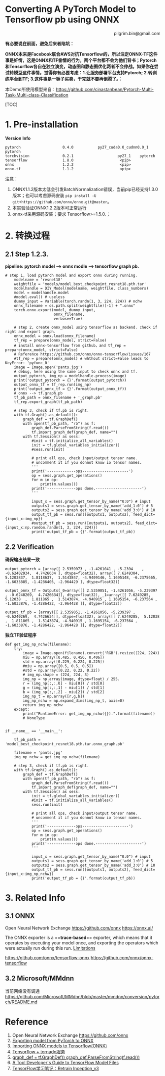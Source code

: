 # Converting A PyTorch Model to Tensorflow pb using ONNX

<p align="right">pilgrim.bin@gmail.com</p>

**有必要说在前面，避免后来者陷坑：** 

**ONNX本来是Facebook联合AWS对抗Tensorflow的，所以注定ONNX-TF这件事是奸情，这是ONNX和TF偷情的行为，两个平台都不会为他们背书；Pytorch和Tensorflow各自在独立演变，动态图和静态图优化两者不会停战。如果你在尝试转模型这件事情，觉得你有必要考虑：1.让服务部署平台支持Pytorch; 2.转训练平台到TF; 3.这件事是一锤子买卖，干完就不要再倒腾了。**； 

本Demo所使用模型来自：https://github.com/cinastanbean/Pytorch-Multi-Task-Multi-class-Classification


[TOC]

# 1. Pre-installation

**Version Info**

```
pytorch                   0.4.0           py27_cuda0.0_cudnn0.0_1    pytorch
torchvision               0.2.1                    py27_1    pytorch
tensorflow                1.8.0                     <pip>
onnx                      1.2.2                     <pip>
onnx-tf                   1.1.2                     <pip> 
```

注意：

1. ONNX1.1.2版本太低会引发BatchNormalization错误，当前pip已经支持1.3.0版本；也可以考虑源码安装 `pip install -U git+https://github.com/onnx/onnx.git@master`。
2. 本实验验证ONNX1.2.2版本可正常运行
3. onnx-tf采用源码安装；要求 Tensorflow>=1.5.0.；


# 2. 转换过程

## 2.1 Step 1.2.3.

**pipeline: pytorch model --> onnx modle --> tensorflow graph pb.**

```
# step 1, load pytorch model and export onnx during running.
    modelname = 'resnet18'
    weightfile = 'models/model_best_checkpoint_resnet18.pth.tar'
    modelhandle = DIY_Model(modelname, weightfile, class_numbers)
    model = modelhandle.model
    #model.eval() # useless
    dummy_input = Variable(torch.randn(1, 3, 224, 224)) # nchw
    onnx_filename = os.path.split(weightfile)[-1] + ".onnx"
    torch.onnx.export(model, dummy_input,
                      onnx_filename,
                      verbose=True)
    
    # step 2, create onnx_model using tensorflow as backend. check if right and export graph.
    onnx_model = onnx.load(onnx_filename)
    tf_rep = prepare(onnx_model, strict=False)
    # install onnx-tensorflow from github，and tf_rep = prepare(onnx_model, strict=False)
    # Reference https://github.com/onnx/onnx-tensorflow/issues/167
    #tf_rep = prepare(onnx_model) # whthout strict=False leads to KeyError: 'pyfunc_0'
    image = Image.open('pants.jpg')
    # debug, here using the same input to check onnx and tf.
    output_pytorch, img_np = modelhandle.process(image)
    print('output_pytorch = {}'.format(output_pytorch))
    output_onnx_tf = tf_rep.run(img_np)
    print('output_onnx_tf = {}'.format(output_onnx_tf))
    # onnx --> tf.graph.pb
    tf_pb_path = onnx_filename + '_graph.pb'
    tf_rep.export_graph(tf_pb_path)
    
    # step 3, check if tf.pb is right.
    with tf.Graph().as_default():
        graph_def = tf.GraphDef()
        with open(tf_pb_path, "rb") as f:
            graph_def.ParseFromString(f.read())
            tf.import_graph_def(graph_def, name="")
        with tf.Session() as sess:
            #init = tf.initialize_all_variables()
            init = tf.global_variables_initializer()
            #sess.run(init)
            
            # print all ops, check input/output tensor name.
            # uncomment it if you donnot know io tensor names.
            '''
            print('-------------ops---------------------')
            op = sess.graph.get_operations()
            for m in op:
                print(m.values())
            print('-------------ops done.---------------------')
            '''

            input_x = sess.graph.get_tensor_by_name("0:0") # input
            outputs1 = sess.graph.get_tensor_by_name('add_1:0') # 5
            outputs2 = sess.graph.get_tensor_by_name('add_3:0') # 10
            output_tf_pb = sess.run([outputs1, outputs2], feed_dict={input_x:img_np})
            #output_tf_pb = sess.run([outputs1, outputs2], feed_dict={input_x:np.random.randn(1, 3, 224, 224)})
            print('output_tf_pb = {}'.format(output_tf_pb))
```


## 2.2 Verification

**确保输出结果一致**

```
output_pytorch = [array([ 2.5359073 , -1.4261041 , -5.2394    , -0.62402934,  4.7426634 ], dtype=float32), array([ 7.6249304,  5.1203837,  1.8118637,  1.5143847, -4.9409146, 1.1695148, -6.2375665, -1.6033885, -1.4286405, -2.964429 ], dtype=float32)]
      
output_onnx_tf = Outputs(_0=array([[ 2.5359051, -1.4261056, -5.239397 , -0.6240269,  4.7426634]], dtype=float32), _1=array([[ 7.6249285,  5.12038  ,  1.811865 ,  1.5143874, -4.940915 , 1.1695154, -6.237564 , -1.6033876, -1.4286422, -2.964428 ]], dtype=float32))
      
output_tf_pb = [array([[ 2.5359051, -1.4261056, -5.239397 , -0.6240269,  4.7426634]], dtype=float32), array([[ 7.6249285,  5.12038  ,  1.811865 ,  1.5143874, -4.940915 , 1.1695154, -6.237564 , -1.6033876, -1.4286422, -2.964428 ]], dtype=float32)]
```

**独立TF验证程序**


```
def get_img_np_nchw(filename):
    try:
        image = Image.open(filename).convert('RGB').resize((224, 224))
        miu = np.array([0.485, 0.456, 0.406])
        std = np.array([0.229, 0.224, 0.225])
        #miu = np.array([0.5, 0.5, 0.5])
        #std = np.array([0.22, 0.22, 0.22])
        # img_np.shape = (224, 224, 3)
        img_np = np.array(image, dtype=float) / 255.
        r = (img_np[:,:,0] - miu[0]) / std[0]
        g = (img_np[:,:,1] - miu[1]) / std[1]
        b = (img_np[:,:,2] - miu[2]) / std[2]
        img_np_t = np.array([r,g,b])
        img_np_nchw = np.expand_dims(img_np_t, axis=0)
        return img_np_nchw
    except:
        print("RuntimeError: get_img_np_nchw({}).".format(filename))
        # NoneType
    

if __name__ == '__main__':
    
    tf_pb_path = 'model_best_checkpoint_resnet18.pth.tar.onnx_graph.pb'
    
    filename = 'pants.jpg'
    img_np_nchw = get_img_np_nchw(filename)
    
    # step 3, check if tf.pb is right.
    with tf.Graph().as_default():
        graph_def = tf.GraphDef()
        with open(tf_pb_path, "rb") as f:
            graph_def.ParseFromString(f.read())
            tf.import_graph_def(graph_def, name="")
        with tf.Session() as sess:
            init = tf.global_variables_initializer()
            #init = tf.initialize_all_variables()
            sess.run(init)
            
            # print all ops, check input/output tensor name.
            # uncomment it if you donnot know io tensor names.
            '''
            print('-------------ops---------------------')
            op = sess.graph.get_operations()
            for m in op:
                print(m.values())
            print('-------------ops done.---------------------')
            '''

            input_x = sess.graph.get_tensor_by_name("0:0") # input
            outputs1 = sess.graph.get_tensor_by_name('add_1:0') # 5
            outputs2 = sess.graph.get_tensor_by_name('add_3:0') # 10
            output_tf_pb = sess.run([outputs1, outputs2], feed_dict={input_x:img_np_nchw})
            print('output_tf_pb = {}'.format(output_tf_pb))
```

# 3. Related Info 

## 3.1 ONNX

Open Neural Network Exchange
https://github.com/onnx
https://onnx.ai/

The ONNX exporter is a ==**trace-based**== exporter, which means that it operates by executing your model once, and exporting the operators which were actually run during this run. [Limitations](https://pytorch.org/docs/stable/onnx.html#example-end-to-end-alexnet-from-pytorch-to-caffe2)

https://github.com/onnx/tensorflow-onnx
https://github.com/onnx/onnx-tensorflow

## 3.2 Microsoft/MMdnn

当前网络没有调通
https://github.com/Microsoft/MMdnn/blob/master/mmdnn/conversion/pytorch/README.md

# Reference

1. Open Neural Network Exchange https://github.com/onnx
2. [Exporting model from PyTorch to ONNX](https://github.com/onnx/tutorials/blob/master/tutorials/PytorchOnnxExport.ipynb)
3. [Importing ONNX models to Tensorflow(ONNX)](https://github.com/onnx/tutorials/blob/master/tutorials/OnnxTensorflowImport.ipynb)
4. [Tensorflow + tornado服务](https://zhuanlan.zhihu.com/p/26136080)
5. [graph_def = tf.GraphDef() graph_def.ParseFromString(f.read())](https://github.com/llSourcell/tensorflow_image_classifier/blob/master/src/label_image.py)
6. [A Tool Developer's Guide to TensorFlow Model Files](https://www.tensorflow.org/extend/tool_developers/)
7. [TensorFlow学习笔记：Retrain Inception_v3](https://www.jianshu.com/p/613c3b08faea)


